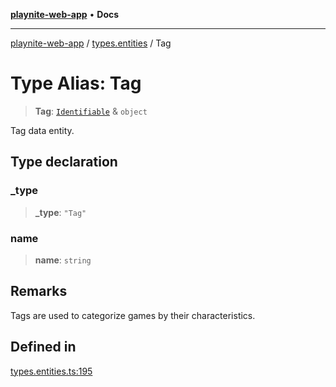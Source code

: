 [**playnite-web-app**](../../README.md) • **Docs**

***

[playnite-web-app](../../README.md) / [types.entities](../README.md) / Tag

# Type Alias: Tag

> **Tag**: [`Identifiable`](Identifiable.md) & `object`

Tag data entity.

## Type declaration

### \_type

> **\_type**: `"Tag"`

### name

> **name**: `string`

## Remarks

Tags are used to categorize games by their characteristics.

## Defined in

[types.entities.ts:195](https://github.com/andrew-codes/playnite-web/blob/3a95b109d8df2a5e084502a4fa743de4354207b7/apps/playnite-web/src/server/data/types.entities.ts#L195)
